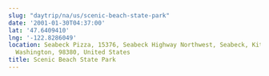 ```yaml
---
slug: "daytrip/na/us/scenic-beach-state-park"
date: '2001-01-30T04:37:00'
lat: '47.6409410'
lng: '-122.8286049'
location: Seabeck Pizza, 15376, Seabeck Highway Northwest, Seabeck, Kitsap County,
  Washington, 98380, United States
title: Scenic Beach State Park
---
```



